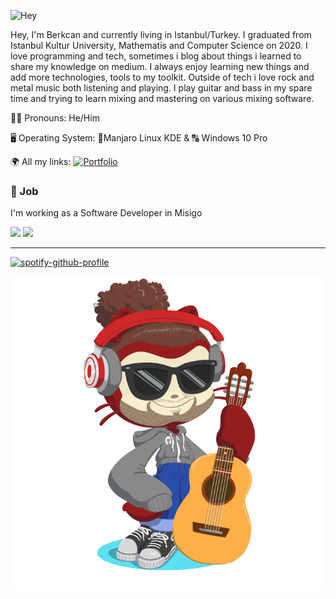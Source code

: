 ![Hey](https://media.tenor.com/images/b6ca7ae6906a1d35571c2f66e4ee8c12/tenor.gif)

Hey, I'm Berkcan and currently living in Istanbul/Turkey. I graduated from Istanbul Kultur University, Mathematis and Computer Science on 2020. I love programming and tech, sometimes i blog about things i learned to share my knowledge on medium. I always enjoy learning new things and add more technologies, tools to my toolkit. Outside of tech i love rock and metal music both listening and playing. I play guitar and bass in my spare time and trying to learn mixing and mastering on various mixing software.

👨‍💻 Pronouns: He/Him

🖥 Operating System: 🐧Manjaro Linux KDE & 🔠 Windows 10 Pro

🌍 All my links:  [![Portfolio](https://img.shields.io/badge/-Portfolio-red?style=flat&logo=appveyor&logoColor=white)](https://berkctezc.github.io)


### 💼 Job

I'm working as a Software Developer in Misigo

<img src="https://github-readme-stats.vercel.app/api?username=berkctezc&count_private=true&show_icons=true&theme=dracula&hide_rank=false&border_radius=25">
<img src="https://github-readme-stats.vercel.app/api/top-langs/?username=berkctezc&&theme=dracula&border_radius=25&langs_count=10&layout=compact">

<hr>

[![spotify-github-profile](https://spotify-github-profile.vercel.app/api/view?uid=11120767919&cover_image=true&theme=default)](https://spotify-github-profile.vercel.app/api/view?uid=11120767919&redirect=true)

![octocat](https://github.com/berkctezc/berkctezc/blob/main/octocat.png)
